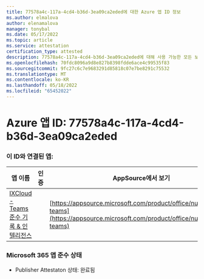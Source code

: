 ```yaml
---
title: 77578a4c-117a-4cd4-b36d-3ea09ca2eded에 대한 Azure 앱 ID 정보
ms.author: elmalova
author: elenamalova
manager: tonybal
ms.date: 05/17/2022
ms.topic: article
ms.service: attestation
certification_type: attested
description: 77578a4c-117a-4cd4-b36d-3ea09ca2eded에 대해 사용 가능한 모든 보안 및 규정 준수 정보입니다.
ms.openlocfilehash: 70fdc8096a9d8e827b8398fdde6ace4c99535f83
ms.sourcegitcommit: 9fc27c6c7e9683291d85818c07e7be8291c75532
ms.translationtype: MT
ms.contentlocale: ko-KR
ms.lasthandoff: 05/18/2022
ms.locfileid: "65452022"
---
```

# <a name="azure-app-id-77578a4c-117a-4cd4-b36d-3ea09ca2eded"></a>Azure 앱 ID: 77578a4c-117a-4cd4-b36d-3ea09ca2eded


### <a name="apps-associated-with-this-id"></a>이 ID와 연결된 앱:
| **앱 이름** | **인증** | **AppSource에서 보기** |
|--------------|---------------|-----------------------|
| [IXCloud - Teams 준수 기록 &amp; 인텔리전스](../forward/numonix.nmx-teams.md) |  | [https://appsource.microsoft.com/product/office/numonix.nmx-teams](https://appsource.microsoft.com/product/office/numonix.nmx-teams) |

### <a name="microsoft-365-app-compliance-status"></a>Microsoft 365 앱 준수 상태
- Publisher Attestaton 상태: 완료됨
